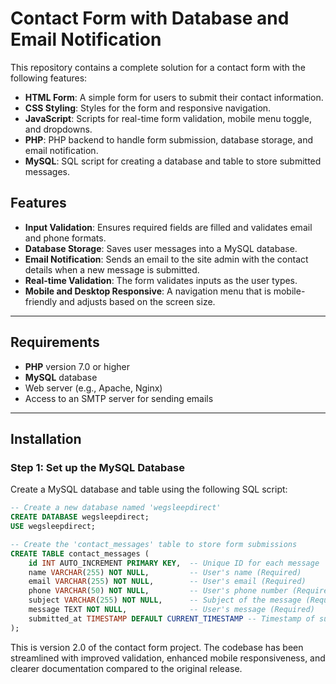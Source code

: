 # Contact Form with Database and Email Notification

This repository contains a complete solution for a contact form with the following features:
- **HTML Form**: A simple form for users to submit their contact information.
- **CSS Styling**: Styles for the form and responsive navigation.
- **JavaScript**: Scripts for real-time form validation, mobile menu toggle, and dropdowns.
- **PHP**: PHP backend to handle form submission, database storage, and email notification.
- **MySQL**: SQL script for creating a database and table to store submitted messages.

## Features

- **Input Validation**: Ensures required fields are filled and validates email and phone formats.
- **Database Storage**: Saves user messages into a MySQL database.
- **Email Notification**: Sends an email to the site admin with the contact details when a new message is submitted.
- **Real-time Validation**: The form validates inputs as the user types.
- **Mobile and Desktop Responsive**: A navigation menu that is mobile-friendly and adjusts based on the screen size.

---

## Requirements

- **PHP** version 7.0 or higher
- **MySQL** database
- Web server (e.g., Apache, Nginx)
- Access to an SMTP server for sending emails

---

## Installation

### Step 1: Set up the MySQL Database

Create a MySQL database and table using the following SQL script:

```sql
-- Create a new database named 'wegsleepdirect'
CREATE DATABASE wegsleepdirect;
USE wegsleepdirect;

-- Create the 'contact_messages' table to store form submissions
CREATE TABLE contact_messages (
    id INT AUTO_INCREMENT PRIMARY KEY,  -- Unique ID for each message
    name VARCHAR(255) NOT NULL,         -- User's name (Required)
    email VARCHAR(255) NOT NULL,        -- User's email (Required)
    phone VARCHAR(50) NOT NULL,         -- User's phone number (Required)
    subject VARCHAR(255) NOT NULL,      -- Subject of the message (Required)
    message TEXT NOT NULL,              -- User's message (Required)
    submitted_at TIMESTAMP DEFAULT CURRENT_TIMESTAMP -- Timestamp of submission
);
```

This is version 2.0 of the contact form project. The codebase has been streamlined with improved validation, enhanced mobile responsiveness, and clearer documentation compared to the original release.

